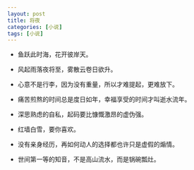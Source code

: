 ```yaml
---
layout: post
title: 将夜
categories: [小说]
tags: [小说]
---
```


- 鱼跃此时海，花开彼岸天。

- 风起雨落夜将至，雾散云卷日欲升。

- 心意不是行李，因为没有重量，所以才难提起，更难放下。

- 痛苦煎熬的时间总是度日如年，幸福享受的时间才叫逝水流年。

- 深思熟虑的自私，起码要比慷慨激昂的虚伪强。

- 红墙白雪，要你喜欢。

- 没有亲身经历，再如何动人的选择都也许只是虚假的煽情。

- 世间第一等的知音，不是高山流水，而是锅碗瓢灶。
